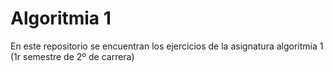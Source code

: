 # Algoritmia 1
En este repositorio se encuentran los ejercicios de la asignatura algoritmia 1 (1r semestre de 2º de carrera)
